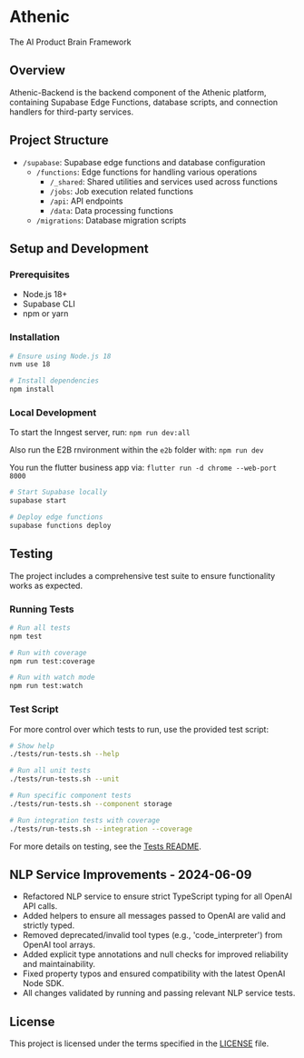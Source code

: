 # Athenic
The AI Product Brain Framework 

## Overview

Athenic-Backend is the backend component of the Athenic platform, containing Supabase Edge Functions, database scripts, and connection handlers for third-party services.

## Project Structure

- `/supabase`: Supabase edge functions and database configuration
  - `/functions`: Edge functions for handling various operations
    - `/_shared`: Shared utilities and services used across functions
    - `/jobs`: Job execution related functions
    - `/api`: API endpoints
    - `/data`: Data processing functions
  - `/migrations`: Database migration scripts


## Setup and Development

### Prerequisites

- Node.js 18+
- Supabase CLI
- npm or yarn

### Installation

```bash
# Ensure using Node.js 18
nvm use 18

# Install dependencies
npm install
```

### Local Development

To start the Inngest server, run:
`npm run dev:all`

Also run the E2B rnvironment within the `e2b` folder with:
`npm run dev`

You run the flutter business app via: `flutter run -d chrome --web-port 8000`




```bash
# Start Supabase locally
supabase start

# Deploy edge functions
supabase functions deploy
```

## Testing

The project includes a comprehensive test suite to ensure functionality works as expected.

### Running Tests

```bash
# Run all tests
npm test

# Run with coverage
npm run test:coverage

# Run with watch mode
npm run test:watch
```

### Test Script

For more control over which tests to run, use the provided test script:

```bash
# Show help
./tests/run-tests.sh --help

# Run all unit tests
./tests/run-tests.sh --unit

# Run specific component tests
./tests/run-tests.sh --component storage

# Run integration tests with coverage
./tests/run-tests.sh --integration --coverage
```

For more details on testing, see the [Tests README](./tests/README.md).

## NLP Service Improvements - 2024-06-09

- Refactored NLP service to ensure strict TypeScript typing for all OpenAI API calls.
- Added helpers to ensure all messages passed to OpenAI are valid and strictly typed.
- Removed deprecated/invalid tool types (e.g., 'code_interpreter') from OpenAI tool arrays.
- Added explicit type annotations and null checks for improved reliability and maintainability.
- Fixed property typos and ensured compatibility with the latest OpenAI Node SDK.
- All changes validated by running and passing relevant NLP service tests.

## License

This project is licensed under the terms specified in the [LICENSE](./LICENSE) file. 
